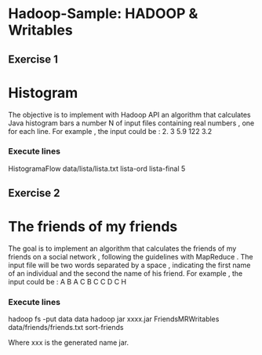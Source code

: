 # Hadoop-Sample: HADOOP & Writables
## Exercise 1
Histogram
========================
The objective is to implement with Hadoop API an algorithm that calculates Java histogram bars a number N of input files containing real numbers , one for each line.
For example , the input could be :
2. 3
5.9
122
3.2

### Execute lines
HistogramaFlow data/lista/lista.txt lista-ord lista-final 5

## Exercise 2
The friends of my friends
======================================
The goal is to implement an algorithm that calculates the friends of my friends on a social network , following the guidelines with MapReduce .
The input file will be two words separated by a space , indicating the first name of an individual and the second the name of his friend. For example , the input could be :
A B
A C
B C
C D
C H

### Execute lines
hadoop fs -put data data
hadoop jar xxxx.jar FriendsMRWritables data/friends/friends.txt sort-friends

Where xxx is the generated name jar.
